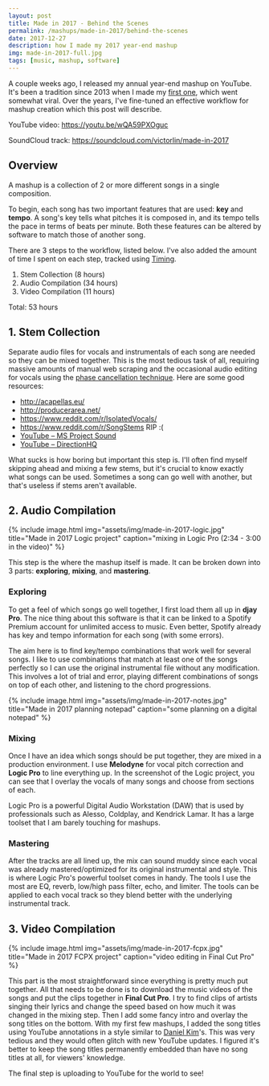 ```yaml
---
layout: post
title: Made in 2017 - Behind the Scenes
permalink: /mashups/made-in-2017/behind-the-scenes
date: 2017-12-27
description: how I made my 2017 year-end mashup
img: made-in-2017-full.jpg
tags: [music, mashup, software]
---
```


A couple weeks ago, I released my annual year-end mashup on YouTube. It's been a tradition since 2013 when I made my [first one](https://youtu.be/9lwkMQOjzo0), which went somewhat viral. Over the years, I've fine-tuned an effective workflow for mashup creation which this post will describe.

YouTube video: <https://youtu.be/wQA59PXOguc>

SoundCloud track: <https://soundcloud.com/victorlin/made-in-2017>

## Overview

A mashup is a collection of 2 or more different songs in a single composition.

To begin, each song has two important features that are used: **key** and **tempo**. A song's key tells what pitches it is composed in, and its tempo tells the pace in terms of beats per minute. Both these features can be altered by software to match those of another song.

There are 3 steps to the workflow, listed below. I've also added the amount of time I spent on each step, tracked using [Timing](https://timingapp.com).

1. Stem Collection (8 hours)
2. Audio Compilation (34 hours)
3. Video Compilation (11 hours)

Total: 53 hours

## 1. Stem Collection

Separate audio files for vocals and instrumentals of each song are needed so they can be mixed together. This is the most tedious task of all, requiring massive amounts of manual web scraping and the occasional audio editing for vocals using the [phase cancellation technique](https://manual.audacityteam.org/man/tutorial_vocal_removal_and_isolation.html#isolate). Here are some good resources:

- <http://acapellas.eu/>
- <http://producerarea.net/>
- <https://www.reddit.com/r/IsolatedVocals/>
- <https://www.reddit.com/r/SongStems> RIP :(
- [YouTube – MS Project Sound](https://www.youtube.com/channel/UC83vT9w9gKWQUTDeCNlEjyA/)
- [YouTube – DirectionHQ](https://www.youtube.com/channel/UCj-ac9vJNHJe5noWymjjeYw)

What sucks is how boring but important this step is. I'll often find myself skipping ahead and mixing a few stems, but it's crucial to know exactly what songs can be used. Sometimes a song can go well with another, but that's useless if stems aren't available.

## 2. Audio Compilation

{% include image.html
            img="assets/img/made-in-2017-logic.jpg"
            title="Made in 2017 Logic project"
            caption="mixing in Logic Pro (2:34 - 3:00 in the video)" %}

This step is the where the mashup itself is made. It can be broken down into 3 parts: **exploring**, **mixing**, and **mastering**.

### Exploring

To get a feel of which songs go well together, I first load them all up in **djay Pro**. The nice thing about this software is that it can be linked to a Spotify Premium account for unlimited access to music. Even better, Spotify already has key and tempo information for each song (with some errors).

The aim here is to find key/tempo combinations that work well for several songs. I like to use combinations that match at least one of the songs perfectly so I can use the original instrumental file without any modification. This involves a lot of trial and error, playing different combinations of songs on top of each other, and listening to the chord progressions.

{% include image.html
            img="assets/img/made-in-2017-notes.jpg"
            title="Made in 2017 planning notepad"
            caption="some planning on a digital notepad" %}

### Mixing

Once I have an idea which songs should be put together, they are mixed in a production environment. I use **Melodyne** for vocal pitch correction and **Logic Pro** to line everything up. In the screenshot of the Logic project, you can see that I overlay the vocals of many songs and choose from sections of each.

Logic Pro is a powerful Digital Audio Workstation (DAW) that is used by professionals such as Alesso, Coldplay, and Kendrick Lamar. It has a large toolset that I am barely touching for mashups.

### Mastering

After the tracks are all lined up, the mix can sound muddy since each vocal was already mastered/optimized for its original instrumental and style. This is where Logic Pro's powerful toolset comes in handy. The tools I use the most are EQ, reverb, low/high pass filter, echo, and limiter. The tools can be applied to each vocal track so they blend better with the underlying instrumental track.

## 3. Video Compilation

{% include image.html
            img="assets/img/made-in-2017-fcpx.jpg"
            title="Made in 2017 FCPX project"
            caption="video editing in Final Cut Pro" %}

This part is the most straightforward since everything is pretty much put together. All that needs to be done is to download the music videos of the songs and put the clips together in **Final Cut Pro**. I try to find clips of artists singing their lyrics and change the speed based on how much it was changed in the mixing step. Then I add some fancy intro and overlay the song titles on the bottom. With my first few mashups, I added the song titles using YouTube annotations in a style similar to [Daniel Kim](https://www.youtube.com/user/kimaginati0n/)'s. This was very tedious and they would often glitch with new YouTube updates. I figured it's better to keep the song titles permanently embedded than have no song titles at all, for viewers' knowledge.

The final step is uploading to YouTube for the world to see!
